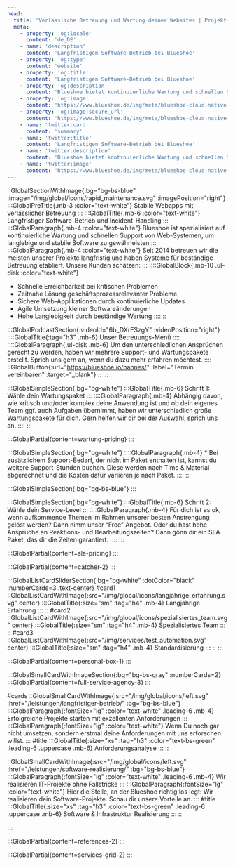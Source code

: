 ```yaml
---
head:
  title: 'Verlässliche Betreuung und Wartung deiner Websites | Projekt-Support seit 2014'
  meta:
    - property: 'og:locale'
      content: 'de_DE'
    - name: 'description'
      content: 'Langfristigen Software-Betrieb bei Blueshoe'
    - property: 'og:type'
      content: 'website'
    - property: 'og:title'
      content: 'Langfristigen Software-Betrieb bei Blueshoe'
    - property: 'og:description'
      content: 'Blueshoe bietet kontinuierliche Wartung und schnellen Support für langlebige Webapplikationen. Profitiere von unserer langjährigen Erfahrung für zuverlässigen Betrieb und Incident-Handling.'
    - property: 'og:image'
      content: 'https://www.blueshoe.de/img/meta/blueshoe-cloud-native-devlopment.png'
    - property: 'og:image:secure_url'
      content: 'https://www.blueshoe.de/img/meta/blueshoe-cloud-native-devlopment.png'
    - name: 'twitter:card'
      content: 'summary'
    - name: 'twitter:title'
      content: 'Langfristigen Software-Betrieb bei Blueshoe'
    - name: 'twitter:description'
      content: 'Blueshoe bietet kontinuierliche Wartung und schnellen Support für langlebige Webapplikationen. Profitiere von unserer langjährigen Erfahrung für zuverlässigen Betrieb und Incident-Handling.'
    - name: 'twitter:image'
      content: 'https://www.blueshoe.de/img/meta/blueshoe-cloud-native-devlopment.png'
---
```


::GlobalSectionWithImage{:bg="bg-bs-blue" :image="/img/global/icons/rapid_maintenance.svg" :imagePosition="right"}
  :::GlobalPreTitle{.mb-3 :color="text-white"}
  Stabile Webapps mit verlässlicher Betreuung
  :::
  :::GlobalTitle{.mb-6 :color="text-white"}
  Langfristiger Software-Betrieb und Incident-Handling
  :::
  :::GlobalParagraph{.mb-4 :color="text-white"}
  Blueshoe ist spezialisiert auf kontinuierliche Wartung und schnellen Support von Web-Systemen, um langlebige und stabile Software zu gewährleisten
  :::
  :::GlobalParagraph{.mb-4 :color="text-white"}
  Seit 2014 betreuen wir die meisten unserer Projekte langfristig und haben Systeme für beständige Betreuung etabliert. Unsere Kunden schätzen:
  :::
  ::::GlobalBlock{.mb-10 .ul-disk :color="text-white"}
  - Schnelle Erreichbarkeit bei kritischen Problemen
  - Zeitnahe Lösung geschäftsprozessrelevanter Probleme
  - Sichere Web-Applikationen durch kontinuierliche Updates
  - Agile Umsetzung kleiner Softwareänderungen
  - Hohe Langlebigkeit durch beständige Wartung
  ::::
::

<!-- Wartung Pricing -->
:::GlobalPodcastSection{:videoId="6b_DXrESzgY" :videoPosition="right"}
  ::::GlobalTitle{:tag="h3" .mb-6}
  Unser Betreuungs-Menü
  ::::
  ::::GlobalParagraph{.ul-disk .mb-6}
  Um den unterschiedlichen Ansprüchen gerecht zu werden, haben wir mehrere Support- und Wartungspakete erstellt. Sprich uns gern an, wenn du dazu mehr erfahren möchtest.
  ::::
  ::GlobalButton{:url="https://blueshoe.io/hannes/" :label="Termin vereinbaren" :target="_blank"}
  ::
:::

:::GlobalSimpleSection{:bg="bg-white"}
  :::GlobalTitle{.mb-6}
  Schritt 1: Wähle dein Wartungspaket
  :::
  ::::GlobalParagraph{.mb-4}
  Abhängig davon, wie kritisch und/oder komplex deine Anwendung ist und ob dein eigenes Team ggf. auch Aufgaben übernimmt, haben wir unterschiedlich große Wartungspakete für dich. Gern helfen wir dir bei der Auswahl, sprich uns an.
  ::::
:::


:::GlobalPartial{content=wartung-pricing}
:::

:::GlobalSimpleSection{:bg="bg-white"}
::::GlobalParagraph{.mb-4}
\* Bei zusätzlichem Support-Bedarf, der nicht im Paket enthalten ist, kannst du weitere Support-Stunden buchen. Diese werden nach Time & Material abgerechnet und die Kosten dafür variieren je nach Paket.
::::
:::

:::GlobalSimpleSection{:bg="bg-bs-blue"}
:::

<!-- SLA Pricing -->
:::GlobalSimpleSection{:bg="bg-white"}
  :::GlobalTitle{.mb-6}
  Schritt 2: Wähle dein Service-Level
  :::
  ::::GlobalParagraph{.mb-4}
  Für dich ist es ok, wenn aufkommende Themen im Rahmen unserer besten Anstrengung gelöst werden? Dann nimm unser “Free” Angebot. Oder du hast hohe Ansprüche an Reaktions- und Bearbeitungszeiten? Dann gönn dir ein SLA-Paket, das dir die Zeiten garantiert.
  ::::
:::

:::GlobalPartial{content=sla-pricing}
:::

<!--- CTA --->
:::GlobalPartial{content=catcher-2}
:::

<!--- Profitiere von: Boxen --->
:::GlobalListCardSliderSection{:bg="bg-white" :dotColor="black" :numberCards=3 .text-center}
#card1
::GlobalListCardWithImage{:src="/img/global/icons/langjahrige_erfahrung.svg" center}
:::GlobalTitle{:size="sm" :tag="h4" .mb-4}
Langjährige Erfahrung
:::
::
#card2
::GlobalListCardWithImage{:src="/img/global/icons/spezialisiertes_team.svg" center}
:::GlobalTitle{:size="sm" :tag="h4" .mb-4}
Spezialisiertes Team
:::
::
#card3
::GlobalListCardWithImage{:src="/img/services/test_automation.svg" center}
:::GlobalTitle{:size="sm" :tag="h4" .mb-4}
Standardisierung
:::
::
:::

<!--- persönlicher Kontakt --->
:::GlobalPartial{content=personal-box-1}
:::



<!--- Wir betreuen auch komplette Projekte --->
:::GlobalSmallCardWithImageSection{:bg="bg-bs-gray" :numberCards=2}
:::GlobalPartial{content=full-service-agency-3}
:::

#cards
::GlobalSmallCardWithImage{:src="/img/global/icons/left.svg" :href="/leistungen/langfristiger-betrieb/" :bg="bg-bs-blue"}
:::GlobalParagraph{:fontSize="lg" :color="text-white" .leading-6 .mb-4}
Erfolgreiche Projekte starten mit exzellenten Anforderungen
:::
:::GlobalParagraph{:fontSize="lg" :color="text-white"}
Wenn Du noch gar nicht umsetzen, sondern erstmal deine Anforderungen mit uns erforschen willst.
:::
#title
:::GlobalTitle{:size="xs" :tag="h3" :color="text-bs-green" .leading-6 .uppercase .mb-6}
Anforderungsanalyse
:::
::

::GlobalSmallCardWithImage{:src="/img/global/icons/left.svg" :href="/leistungen/software-realisierung/" :bg="bg-bs-blue"}
:::GlobalParagraph{:fontSize="lg" :color="text-white" .leading-6 .mb-4}
Wir realisieren IT-Projekte ohne Fallstricke
:::
:::GlobalParagraph{:fontSize="lg" :color="text-white"}
Hier die Stelle, an der Blueshoe richtig los legt: Wir realisieren dein Software-Projekte. Schau dir unsere Vorteile an.
:::
#title
:::GlobalTitle{:size="xs" :tag="h3" :color="text-bs-green" .leading-6 .uppercase .mb-6}
Software & Infrastruktur Realisierung
:::
::


:::


<!--- Referenzen --->
:::GlobalPartial{content=references-2}
:::

<!--- Service Grid --->
:::GlobalPartial{content=services-grid-2}
:::